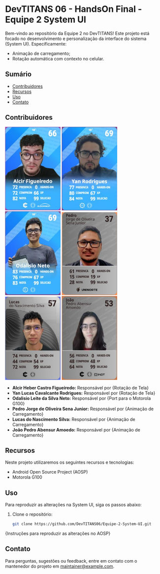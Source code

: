 

# DevTITANS 06 - HandsOn Final - Equipe 2 System UI

Bem-vindo ao repositório da Equipe 2 no DevTITANS! Este projeto está focado no desenvolvimento e personalização da interface do sistema (System UI). Especificamente:
- Animação de carregamento;
- Rotação automática com contexto no celular.

## Sumário
- [Contribuidores](#contribuidores)
- [Recursos](#recursos)
- [Uso](#uso)
- [Contato](#contato)

## Contribuidores

<img src="images/card_alcir.jpg" width="180" >
<img src="images/card_yan.jpg" width="180" >
<img src="images/card_odalisio.jpg" width="180" >
<img src="images/card_pedro.jpg" width="180" >
<img src="images/card_lucas.jpg" width="180" >
<img src="images/card_joao.jpg" width="180" >





- **Alcir Heber Castro Figueiredo:** Responsável por {Rotação de Tela}
- **Yan Lucas Cavalcante Rodrigues:** Responsável por {Rotação de Tela}
- **Odalisio Leite da Silva Neto:** Responsável por {Port para o Motorola G100}
- **Pedro Jorge de Oliveira Sena Junior:** Responsável por {Animação de Carregamento}
- **Lucas do Nascimento Silva:** Responsável por {Animação de Carregamento}
- **João Pedro Abensur Amoedo:** Responsável por {Animação de Carregamento}

## Recursos

Neste projeto utilizaremos os seguintes recursos e tecnologias:
- Android Open Source Project (AOSP)
- Motorola G100

## Uso

Para reproduzir as alterações na System UI, siga os passos abaixo:
1. Clone o repositório:
   ```bash
   git clone https://github.com/DevTITANS06/Equipe-2-System-UI.git

{Instruções para reproduzir as alterações no AOSP}
    
## Contato

Para perguntas, sugestões ou feedback, entre em contato com o mantenedor do projeto em [maintainer@example.com](mailto:maintainer@example.com).
